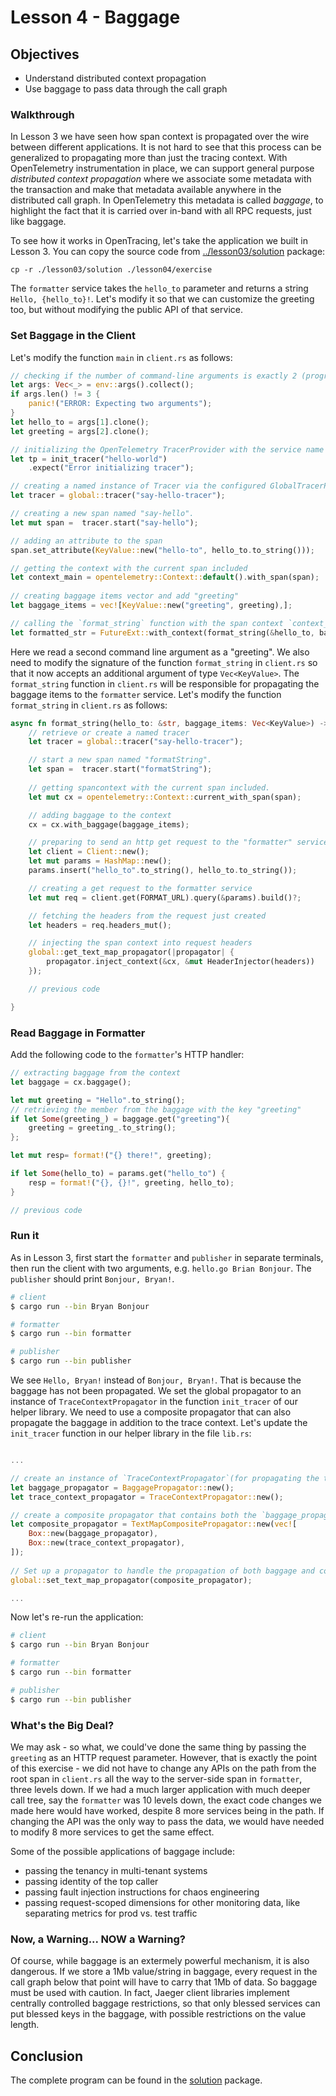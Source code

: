 # Lesson 4 - Baggage

## Objectives

* Understand distributed context propagation
* Use baggage to pass data through the call graph

### Walkthrough

In Lesson 3 we have seen how span context is propagated over the wire between different applications. It is not hard to see that this process can be generalized to propagating more than just the tracing context. With OpenTelemetry instrumentation in place, we can support general purpose _distributed context propagation_ where we associate some metadata with the transaction and make that metadata available anywhere in the distributed call graph. In OpenTelemetry this metadata is called _baggage_, to highlight the fact that it is carried over in-band with all RPC requests, just like baggage.

To see how it works in OpenTracing, let's take the application we built in Lesson 3. You can copy the source code from [../lesson03/solution](../lesson03/solution) package:

```
cp -r ./lesson03/solution ./lesson04/exercise
```

The `formatter` service takes the `hello_to` parameter and returns a string `Hello, {hello_to}!`. Let's modify it so that we can customize the greeting too, but without modifying the public API of that service.

### Set Baggage in the Client

Let's modify the function `main` in `client.rs` as follows:

```rust
// checking if the number of command-line arguments is exactly 2 (program name and one argument).
let args: Vec<_> = env::args().collect();
if args.len() != 3 {
    panic!("ERROR: Expecting two arguments");
}
let hello_to = args[1].clone();
let greeting = args[2].clone();

// initializing the OpenTelemetry TracerProvider with the service name "hello-world"
let tp = init_tracer("hello-world")
    .expect("Error initializing tracer");

// creating a named instance of Tracer via the configured GlobalTracerProvider
let tracer = global::tracer("say-hello-tracer");

// creating a new span named "say-hello".
let mut span =  tracer.start("say-hello");

// adding an attribute to the span
span.set_attribute(KeyValue::new("hello-to", hello_to.to_string()));

// getting the context with the current span included
let context_main = opentelemetry::Context::default().with_span(span);
    
// creating baggage items vector and add "greeting"
let baggage_items = vec![KeyValue::new("greeting", greeting),];

// calling the `format_string` function with the span context `context_main` to maintain proper parent-child relationship
let formatted_str = FutureExt::with_context(format_string(&hello_to, baggage_items),context_main.clone()).await?;
```
Here we read a second command line argument as a "greeting". We also need to modify the signature of the function `format_string` in `client.rs` so that it now accepts an additional argument of type `Vec<KeyValue>`. The `format_string` function in `client.rs` will be responsible for propagating the baggage items to the `formatter` service. Let's modify the function `format_string` in `client.rs` as follows:

```rust
async fn format_string(hello_to: &str, baggage_items: Vec<KeyValue>) -> Result<String, reqwest::Error>{
    // retrieve or create a named tracer
    let tracer = global::tracer("say-hello-tracer");

    // start a new span named "formatString".
    let span =  tracer.start("formatString");
    
    // getting spancontext with the current span included.
    let mut cx = opentelemetry::Context::current_with_span(span);

    // adding baggage to the context
    cx = cx.with_baggage(baggage_items);

    // preparing to send an http get request to the "formatter" service
    let client = Client::new();
    let mut params = HashMap::new();
    params.insert("hello_to".to_string(), hello_to.to_string());

    // creating a get request to the formatter service
    let mut req = client.get(FORMAT_URL).query(&params).build()?;

    // fetching the headers from the request just created
    let headers = req.headers_mut();

    // injecting the span context into request headers
    global::get_text_map_propagator(|propagator| {
        propagator.inject_context(&cx, &mut HeaderInjector(headers))
    });

	// previous code

}
```

### Read Baggage in Formatter

Add the following code to the `formatter`'s HTTP handler:

```rust
// extracting baggage from the context
let baggage = cx.baggage();

let mut greeting = "Hello".to_string();
// retrieving the member from the baggage with the key "greeting"
if let Some(greeting_) = baggage.get("greeting"){
    greeting = greeting_.to_string();
};

let mut resp= format!("{} there!", greeting);

if let Some(hello_to) = params.get("hello_to") {
    resp = format!("{}, {}!", greeting, hello_to);
}

// previous code
```

### Run it

As in Lesson 3, first start the `formatter` and `publisher` in separate terminals, then run the client with two arguments, e.g. `hello.go Brian Bonjour`. The `publisher` should print `Bonjour, Bryan!`.

```bash
# client
$ cargo run --bin Bryan Bonjour
```
```bash
# formatter
$ cargo run --bin formatter
```
```bash
# publisher
$ cargo run --bin publisher
```

We see `Hello, Bryan!` instead of `Bonjour, Bryan!`. That is because the baggage has not been propagated. We set the global propagator to an instance of `TraceContextPropagator` in the function `init_tracer` of our helper library. We need to use a composite propagator that can also propagate the baggage in addition to the trace context. Let's update the `init_tracer` function in our helper library in the file `lib.rs`:

```rust

...

// create an instance of `TraceContextPropagator`(for propagating the traces) and an instance of `BaggagePropagator`(for propagating the baggage).
let baggage_propagator = BaggagePropagator::new();
let trace_context_propagator = TraceContextPropagator::new();

// create a composite propagator that contains both the `baggage_propagator` and `trace_context_propagator`.
let composite_propagator = TextMapCompositePropagator::new(vec![
    Box::new(baggage_propagator),
    Box::new(trace_context_propagator),
]);
    
// Set up a propagator to handle the propagation of both baggage and context across services.
global::set_text_map_propagator(composite_propagator);

...

```
Now let's re-run the application:

```bash
# client
$ cargo run --bin Bryan Bonjour
```
```bash
# formatter
$ cargo run --bin formatter
```
```bash
# publisher
$ cargo run --bin publisher
```

### What's the Big Deal?

We may ask - so what, we could've done the same thing by passing the `greeting` as an HTTP request parameter.
However, that is exactly the point of this exercise - we did not have to change any APIs on the path from
the root span in `client.rs` all the way to the server-side span in `formatter`, three levels down.
If we had a much larger application with much deeper call tree, say the `formatter` was 10 levels down,
the exact code changes we made here would have worked, despite 8 more services being in the path.
If changing the API was the only way to pass the data, we would have needed to modify 8 more services
to get the same effect.

Some of the possible applications of baggage include:

  * passing the tenancy in multi-tenant systems
  * passing identity of the top caller
  * passing fault injection instructions for chaos engineering
  * passing request-scoped dimensions for other monitoring data, like separating metrics for prod vs. test traffic


### Now, a Warning... NOW a Warning?

Of course, while baggage is an extermely powerful mechanism, it is also dangerous. If we store a 1Mb value/string
in baggage, every request in the call graph below that point will have to carry that 1Mb of data. So baggage
must be used with caution. In fact, Jaeger client libraries implement centrally controlled baggage restrictions,
so that only blessed services can put blessed keys in the baggage, with possible restrictions on the value length.

## Conclusion

The complete program can be found in the [solution](./solution) package.
